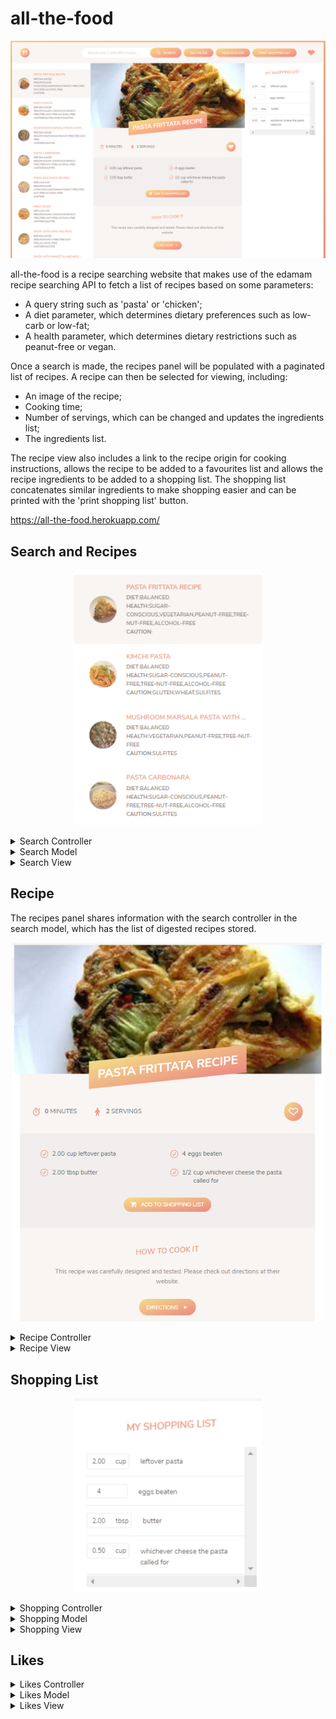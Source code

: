 # all-the-food

<p align="center">
<img src="https://github.com/IanGlass/all-the-food/blob/master/all-the-food.png" width="900">
</p>


all-the-food is a recipe searching website that makes use of the edamam recipe searching API to fetch a list of recipes based on some parameters:
* A query string such as 'pasta' or 'chicken';
* A diet parameter, which determines dietary preferences such as low-carb or low-fat;
* A health parameter, which determines dietary restrictions such as peanut-free or vegan.

Once a search is made, the recipes panel will be populated with a paginated list of recipes. A recipe can then be selected for viewing, including:
* An image of the recipe;
* Cooking time;
* Number of servings, which can be changed and updates the ingredients list;
* The ingredients list.

The recipe view also includes a link to the recipe origin for cooking instructions, allows the recipe to be added to a favourites list and allows the recipe ingredients to be added to a shopping list. The shopping list concatenates similar ingredients to make shopping easier and can be printed with the 'print shopping list' button.

https://all-the-food.herokuapp.com/

## Search and Recipes

<p align="center">
<img src="https://github.com/IanGlass/all-the-food/blob/master/recipes_panel.png" width="300">
</p>

<details>
<summary>Search Controller</summary>
The search controller is essentially the entry point for app functionality. An event listener is attached to the search button and return key, to call the `controlSearch` function. This renders a rotating loader while `controlSearch` fetches the search query, health and diet parameters and makes an AJAX call to fetch the recipes. When this promise returns, the loader is removed and the recipes panel is populated using the `searchView`.

```javascript
/** 
 * Controls the search recipe function and displays the list of recipes found.
 */
const controlSearch = async () => {
    const query = searchView.getInput();

    // If there is a query, then search
    if (query) {
        // Clear the recipe result list and clear the input
        searchView.clearResults();

        // Render loader to show search is happening
        renderLoader(elements.searchResults);

        // Get the diet and health filter
        let labels = searchView.getLabels();
        
        states.search = new Search(query, labels.diet, labels.health);

        await states.search.getResults();

        clearLoader();
        searchView.renderResults(states.search.recipes);
    }
}

/** 
 * Initiates a search when enter is pressed.
 */
elements.searchForum.addEventListener('submit', event => {
    event.preventDefault();
    controlSearch();
});

/**
 * Deals with diet filter dropdown buttons
 */
elements.dietPanel.addEventListener('click', event => {
    // Turn all buttons off first, forEach not working ???
    for (let index = 0; index < event.target.parentElement.children.length; index++) {
        event.target.parentElement.children[index].dataset.active = false;
        event.target.parentElement.children[index].style.backgroundImage = "linear-gradient(to right bottom, white, black)";
    }
    // Activate the selected button
    event.target.dataset.active = true;
    event.target.style.backgroundImage = "linear-gradient(to right bottom, #FBDB89, #F48982)";

    // Change diet-btn text to selected filter
    document.querySelector('.diet-btn').textContent = event.target.textContent === 'None' ? 'Diet Filter' : event.target.textContent;
});

/**
 * Deals with health filter dropdown buttons
 */
elements.healthPanel.addEventListener('click', event => {
    // Turn all buttons off first, forEach not working ???
    for (let index = 0; index < event.target.parentElement.children.length; index++) {
        event.target.parentElement.children[index].dataset.active = false;
        event.target.parentElement.children[index].style.backgroundImage = "linear-gradient(to right bottom, white, black)";
    }
    // Activate the selected button
    event.target.dataset.active = true;
    event.target.style.backgroundImage = "linear-gradient(to right bottom, #FBDB89, #F48982)";

    // Change health-btn text to selected filter
    document.querySelector('.health-btn').textContent = event.target.textContent === 'None' ? 'Health Filter' : event.target.textContent;
});

/**
 * Prompts the print from browser to only print the current shopping list
 */
document.querySelector('.print-btn').addEventListener('click', event => {
    PHE.printElement(document.querySelector('.shopping'));
});
```

</details>

<details>
<summary>Search Model</summary>

The `Search` model begins by fetching a list of recipes based on pre-defined search parameters and storing them in the `Search` object. For each recipe, the ingredients are standardized to ensure they fit in a format that is compatible with the rest of the app. Recipes who's ingredients could not be standardized are initialised with an empty ingredients list, which allows the recipe to be removed from the list in `tidyRecipes`. Recipes are given a unique ID and their number of servings is mapped out into recipe.servings.
```javascript
/**
 * The search object is used to create an initiate an AJAX call to fetch recipes and store the digested recipes in an array.
 */
export default class Search {
    constructor(query, diet, health) {
        this.query = query;
        this.diet = diet;
        this.health = health
    }

    /**
     * Asynchronous call to the edamam API to fetch a list of recipes based on the search query, health label and diet label.
     */
    async getResults() {
        try {
            const res = await axios(`${proxy}https://api.edamam.com/search?q=${this.query}&app_id=${id}&app_key=${key}&from=0&to=50${this.diet === 'none' ? '': '&diet=' + this.diet}${this.health === 'none' ? '': '&health=' + this.health}`);
            this.recipes = res.data.hits.map(hit => hit.recipe);
            this.recipes.forEach((recipe, index) => this.recipes[index].ingredients = this.standardizeIngredients(recipe.ingredientLines));
            this.tidyRecipes();
            this.createIDs();
            this.storeServings();
        } catch (error) {
            alert(error);
        }
    };

    /**
     * Removes any recipes which have an ingredient length of zero, indicating the recipe was not digested properly.
     */
    tidyRecipes() {
        this.recipes = this.recipes.filter(recipe => recipe.ingredients.length > 0);
    }

    /**
     * Stores the yield property into a servings property for tidiness.
     */
    storeServings() {
        this.recipes.forEach((recipe, index) => this.recipes[index].servings = this.recipes[index].yield);
    }

    /**
     * Creates unique IDs from the provided URIs
     */
    createIDs() {
        this.recipes.forEach((recipe, index) => this.recipes[index].id = recipe.uri.substring(recipe.uri.indexOf('_') + 1, recipe.uri.length));
    }

    /**
     * Formats the ingredients list for each recipe into a form compatible with this program. Failed conversions return an empty ingredient list which is later used to completely remove the recipe from the recipes list.
     * @param {Array} ingredients Array containing the ingredients list for a particular recipe.
     */
    standardizeIngredients(ingredients) {
        const unitsLong = ['tablespoons', 'tablespoon', 'ounce', 'ounces', 'ozs', 'teaspoon', 'teaspoons', 'cups', 'pounds', 'pound', 'grams', 'gram', 'tsps'];
        const unitsShort = ['tbsp', 'tbsp', 'oz', 'oz', 'oz', 'tsp', 'tsp', 'cup', 'lbs', 'lbs', 'lbs', 'g', 'g', 'ml', 'tsp'];
        const units = [...unitsShort, 'kg','g'];

        try {
            ingredients = ingredients.map(element => {
                // Normalize units
                let ingredient = element.toLowerCase();
                unitsLong.forEach((unit, index) => {
                    ingredient = ingredient.replace(unit, unitsShort[index]);
                });
                
                // Remove parenthesis and contents
                ingredient = ingredient.replace(/ *\([^)]*\) */g, " ");

                // Deal with bad unicode fractions
                ingredient = ingredient.replace(String.fromCharCode(188), ' 1/4');
                ingredient = ingredient.replace(String.fromCharCode(189), ' 1/2');
                ingredient = ingredient.replace(String.fromCharCode(190), ' 3/4');
                ingredient = ingredient.replace(String.fromCharCode(8532), ' 2/3');

                // First remove any trailing units which are suggestive at the end of recipes which breaks things i.e. 1 chicken, about 2-8 pounds AND separate unit from count if they aren't spaced properly
                unitsShort.forEach((unit) => {
                    const commaIndex = ingredient.indexOf(',');
                    // If there is a comma then there may be more information with extra units
                    if (commaIndex > - 1){
                        const ind = ingredient.substring(commaIndex, ingredient.length).indexOf(unit);
                        // If the extra unit has been found, then remove everything after the comma for cleaness
                        if (ind > - 1) {
                            ingredient = ingredient.replace(ingredient.substring(commaIndex, ingredient.length), '');
                        }
                    }

                    const unitIndex = ingredient.indexOf(unit);
                    // If unit found
                    if (unitIndex > 0) {
                        // If there isn't a space before the unit AND there is a space after (for checking 'g'), add one
                        if (ingredient[unitIndex - 1] !== ' ' && ingredient[unitIndex + 1] === ' ') {
                            ingredient = ingredient.slice(0, unitIndex) + ' ' + ingredient.slice(unitIndex);
                        }
                    }
                });

                // Parse ingredients into count, unit and ingredient
                const arrayIngredients = ingredient.split(' ');

                // Remove any white space from the beginning of the ingredient
                if (arrayIngredients[0] === "") arrayIngredients.shift();

                // Find where in the array the unit is
                const unitIndex = arrayIngredients.findIndex(element2 => units.includes(element2));

                let objectIngredient;
                // This block deals with all the cases of recipe formats
                if (unitIndex > -1) {
                    // Grab all the ingredient counts i.e. 1 or 2 1/2
                    let count = '';
                    const arrayCount = arrayIngredients.slice(0, unitIndex);
                    if (arrayCount.length === 1 ) {
                            count = eval(arrayIngredients[0].replace('-', '+')).toFixed(2);
                    } else {
                        count = eval(arrayIngredients.slice(0, unitIndex).join('+')).toFixed(2);
                    }
                    // Something went wrong in count conversion
                    if (count == 0) {
                        count = arrayIngredients[0];
                    }
                    objectIngredient = {
                        count,
                        unit: arrayIngredients[unitIndex],
                        ingredient: arrayIngredients.slice(unitIndex + 1).join(' ')
                    }

                } else if (parseFloat(arrayIngredients[0], 10)) {
                    // There is no unit but first element is a number
                    objectIngredient = {
                        count: parseFloat(arrayIngredients[0], 10),
                        unit: '',
                        ingredient: arrayIngredients.slice(1).join(' ')
                    }
                } else if (unitIndex === -1) {
                    objectIngredient = {
                        count: 1,
                        unit: '',
                        ingredient: ingredient.replace(',', '')
                    }
                }

                // Some post splitting tidy ups
                objectIngredient.ingredient = objectIngredient.ingredient.replace('-', '').replace('-', '');
                // Remove any starting white space
                if (objectIngredient.ingredient[0] === ' ') objectIngredient.ingredient = objectIngredient.ingredient.substring(1, ingredient.length);

                return objectIngredient;
            });
            return ingredients;
        } catch(error) {
            return []
        }
    };

    /**
     * Updates the number of servings and the count of each ingredient for a recipe.
     * @param {String} id ID of the recipe to update
     * @param {String} type One of 'dec' or 'inc' indicating if the number of servings should increment or decrement by one.
     */
    updateServings (id, type) {
        const index = this.recipes.findIndex(recipe => recipe.id === id);

        const newServings = type === 'dec' ? this.recipes[index].servings - 1: this.recipes[index].servings + 1;

        this.recipes[index].ingredients.forEach(ingredient => {
            ingredient.count = ingredient.count * (newServings / this.recipes[index].servings);
        })

        this.recipes[index].servings = newServings;
    };
}
```

</details>

<details>
<summary>Search View</summary>
The `searchView` containes all the methods for reading an manipulating the search and recipes panel. `getInput` and `getLabels` are called from `controlRecipe` to get the search query and search parameters. Once the `Search` model has digested the recipe list, `renderResults` gets called by `controlRecipe` which renders each recipe individually, limits their display title length, and renders the recipe navigation buttons. 

```javascript
/**
 * Returns the user input of the search panel.
 */
export const getInput = () => elements.searchInput.value;

/**
 * Reduces the size of a recipe title so it fits in the 
 * @param {String} title Title of the current recipe.
 * @param {Number} limit Maximum title length to show.
 */
export const limitRecipeTitle = (title, limit = 25) => {
    const newTitle = [];
    if (title.length > limit) {
        title.split(' ').reduce((acc, curr) => {
            if (acc + curr.length <= limit) {
                newTitle.push(curr);
            }
            return acc + curr.length;
        }, 0)
        return `${newTitle.join(' ')} ...`;
    }
    return title;
}

/**
 * Returns the diet and health label 
 */
export const getLabels = () => {

    let diet;
    for (let index = 0; index < elements.dietPanel.children.length; index++) {
        if (JSON.parse(elements.dietPanel.children[index].dataset.active)) {
            diet = elements.dietPanel.children[index].id;
        }
    }

    let health;
    for (let index = 0; index < elements.healthPanel.children.length; index++) {
        if (JSON.parse(elements.healthPanel.children[index].dataset.active)) {
            health = elements.healthPanel.children[index].id;
        }
    }

    return {
        diet,
        health
    }
}

/**
 * Render a single recipe, which will be called in a loop to render all recipes
 * @param {Object} recipe Single recipe object to add to the recipes panel
 */
const renderRecipe = recipe => {
    const markup = `
    <li>
        <a class="results__link results__link" href="#${recipe.id}">
            <figure class="results__fig">
                <img src=${recipe.image} alt="${recipe.label}">
            </figure>
            <div class="results__data">
                <h4 class="results__name">${limitRecipeTitle(recipe.label)}</h4>
                <p class="results__labels"><b>diet</b>:${recipe.dietLabels.toString()}</p>
                <p class="results__labels"><b>health</b>:${recipe.healthLabels.toString()}</p>
                <p class="results__labels"><b>caution</b>:${recipe.cautions.toString()}</p>
            </div>
        </a>
    </li>`;
    elements.searchResultList.insertAdjacentHTML('beforeend', markup);
}

/** Creates a prev or next button to navigate the recipes list. Uses HTML data attributes to store the current page number.
 * @param {string} page The current page number being displayed.
 * @param {string} type The type of button either prev or next.
 */
const createButton = (page, type) => `
                <button class="btn-inline results__btn--${type}" data-goto=${type === 'prev' ? page - 1 : page + 1}>
                    <span>Page ${type === 'prev' ? page - 1 : page + 1}</span>
                    <svg class="search__icon">
                        <use href="img/icons.svg#icon-triangle-${type === 'prev' ? 'left' : 'right'}"></use>
                    </svg>
                </button>
`;

/**
 * Renders the buttons to change pages on the recipes list
 * @param {Number} page The current page number being viewed.
 * @param {Number} numberOfResults The total number of recipes.
 * @param {Number} resultsPerPage The pagination number.
 */
const renderButtons = (page, numberOfResults, resultsPerPage) => {
    // Round the total number of pages up to ensure there are enough to show all results
    const numberOfPages = Math.ceil(numberOfResults/resultsPerPage);
    
    let button;
    // Determine if we should render the next and/or back a page buttons
    if (page === 1 && numberOfPages > 1) {
        button = createButton(page, 'next');
    } else if (page < numberOfPages) {
        button = `
            ${createButton(page, 'prev')}
            ${createButton(page, 'next')}
        `
    } else if (page === numberOfPages && numberOfPages > 1) {
        button = createButton(page, 'prev')
    }

    elements.searchResultsPages.insertAdjacentHTML('afterbegin', button);
}

/**
 * Renders the entire recipes panel.
 * @param {Array} recipes Array containing the entire list of recipes fetched from Edamam.
 * @param {Number} page The current page number being viewed.
 * @param {Number} resultsPerPage Pagination number.
 */
export const renderResults = (recipes, page = 1, resultsPerPage = 10) => {
    // Make sure recipes list is cleared before populating
    clearResults();

    // Used to determine where in the recipes matrix to begin and end displaying i.e. pagination
    const start = (page - 1) * resultsPerPage;
    const end = page * resultsPerPage;

    // Increment through recipe list and render each one within pagination constraints
    recipes.slice(start, end).forEach(element => renderRecipe(element));

    renderButtons(page, recipes.length, resultsPerPage);
}

/**
 * Clears the search field, recipes panel and recipes navigation buttons
 */
export const clearResults = () => {
    // Clear the input field
    elements.searchInput.value = '';

    // Clear all results in recipe list
    elements.searchResultList.innerHTML = '';

    // Clear the buttons
    elements.searchResultsPages.innerHTML = '';
};

/**
 * Highlights the currently selected recipe in the recipes panel.
 * @param {String} id The id of the recipe to highlight. 
 */
export const highlightSelected = id => {
    // Remove any highlighted items first
    const resultsArray = Array.from(document.querySelectorAll('.results__link'));
    resultsArray.forEach(element => {
        element.classList.remove('results__link--active');
    })

    // Select the element with the id href attribute
    document.querySelector(`.results__link[href="#${id}"]`).classList.add('results__link--active');
};
```
</details>

## Recipe
The recipes panel shares information with the search controller in the search model, which has the list of digested recipes stored.

<p align="center">
<img src="https://github.com/IanGlass/all-the-food/blob/master/recipe.png" width="500">
</p>

<details>
<summary>Recipe Controller</summary>
`controlRecipe` gets called on a URL hash change, which contains the id of the recipe to view when a recipe from the recipes panel is clicked. At this point the recipe view gets cleared and the recipe gets rendered.

```javascript
/**
 * Loads the recipe selected from the recipes panel into the main recipe view
 */
const controlRecipe = () => {
    // Grab the recipe id from the URL
    const id = window.location.hash.replace('#', '');

    if (id) {
        // Clear the recipe panel
        recipeView.clearRecipes();

        // Highlight the selected search item if there is one
        if (states.search) searchView.highlightSelected(id);

        // Render the recipe
        recipeView.renderRecipe(states.search.recipes[states.search.recipes.findIndex(recipe => recipe.id === id)], states.likes.isLiked(id));
    }
};

// Load a recipe when a recipe is chosen
['hashchange'].forEach(event => window.addEventListener(event, controlRecipe));

/** 
 * Adds an on-click event listener to switch pages when a button is pressed to paginate up to 10 recipes at a time.
 */
elements.searchResults.addEventListener('click', event => {
    // Get the button class
    const button = event.target.closest('.btn-inline');
    if (button) {
        searchView.renderResults(states.search.recipes, parseInt(button.dataset.goto, 10));
    }
});
```

</details>

<details>
<summary>Recipe View</summary>
`renderRecipe` gets called by `controlRecipe`, displaying the recipe title, image, cooking time, servings, its like status, URL to the original recipe and then loops through the ingredients array, calling `createIngredient` for every ingredient. For each call of `createIngredient`, `formatCount` is called to turn the ingredient count into a human readable fraction. `updateServings` is attached to the buttons next to the number of servings, in increments/decrements the number of servings respectively.

```javascript
/**
 * Removes all the recipes from the recipe search panel.
 */
export const clearRecipes = () => {
    elements.recipe.innerHTML = '';
};

/** Formats the count of an ingredient into a human readable fraction. Gets called for every recipe in createIngredient().
 * @param {Integer} count The value to be formated into a human readable fraction.
 * @return {String} The human readable fraction.
 */
const formatCount = count => {
    if (count) {
        // Disseminate count into an integer and decimal number for fractional formatting 
        const [int, dec] = count.toString().split('.').map(element => parseInt(element, 10));

        if (!dec) {
            return count;
        } else if (int === 0) {
            const fraction = new Fraction(count);
            return `${fraction.numerator}/${fraction.denominator}`;
        } else {
            const fraction = new Fraction(count - int);
            return `${int} ${fraction.numerator}/${fraction.denominator}`;
        }
    }
    return '?';
};

 /**
  * Returns the markUp for a single ingredient for a recipe. Called from renderRecipe().
  * @param {Object} ingredient The ingredient object to be rendered.
  */
const createIngredient = ingredient => `
    <li class="recipe__item">
        <svg class="recipe__icon">
            <use href="img/icons.svg#icon-check"></use>
        </svg>
        <div class="recipe__count">${formatCount(ingredient.count)}</div>
        <div class="recipe__ingredient">
            <span class="recipe__unit">${ingredient.unit}</span>
            ${ingredient.ingredient}
        </div>
    </li>
`;

/**
 * Renders a single recipe into the recipe view.
 * @param {Object} recipe The recipe object to render.
 * @param {Boolean} isLiked Determines if the like button should be active or not. If the like already exists in the likes array.
 */
export const renderRecipe = (recipe, isLiked) => {
    const markUp = `
    <figure class="recipe__fig">
        <img src="${recipe.image}" alt="${recipe.label}" class="recipe__img">
        <h1 class="recipe__title">
            <span>${recipe.label}</span>
        </h1>
    </figure>

    <div class="recipe__details">
        <div class="recipe__info">
            <svg class="recipe__info-icon">
                <use href="img/icons.svg#icon-stopwatch"></use>
            </svg>
            <span class="recipe__info-data recipe__info-data--minutes">${recipe.totalTime}</span>
            <span class="recipe__info-text"> minutes</span>
        </div>
        <div class="recipe__info">
            <svg class="recipe__info-icon">
                <use href="img/icons.svg#icon-man"></use>
            </svg>
            <span class="recipe__info-data recipe__info-data--people">${recipe.servings}</span>
            <span class="recipe__info-text"> servings</span>

            <div class="recipe__info-buttons">
                <button class="btn-tiny btn-decrease">
                    <svg>
                        <use href="img/icons.svg#icon-circle-with-minus"></use>
                    </svg>
                </button>
                <button class="btn-tiny btn-increase">
                    <svg>
                        <use href="img/icons.svg#icon-circle-with-plus"></use>
                    </svg>
                </button>
            </div>

        </div>
        <button class="recipe__love">
            <svg class="header__likes">
                <use href="img/icons.svg#icon-heart${isLiked ? '' : '-outlined'}"></use>
            </svg>
        </button>
    </div>



    <div class="recipe__ingredients">
        <ul class="recipe__ingredient-list">
            ${recipe.ingredients.map(element => createIngredient(element)).join('')}
        </ul>

        <button class="btn-small recipe__btn--add">
            <svg class="search__icon">
                <use href="img/icons.svg#icon-shopping-cart"></use>
            </svg>
            <span>Add to shopping list</span>
        </button>
    </div>

    <div class="recipe__directions">
        <h2 class="heading-2">How to cook it</h2>
        <p class="recipe__directions-text">
            This recipe was carefully designed and tested. Please check out directions at their website.
        </p>
        <a class="btn-small recipe__btn" href="${recipe.url}" target="_blank">
            <span>Directions</span>
            <svg class="search__icon">
                <use href="img/icons.svg#icon-triangle-right"></use>
            </svg>

        </a>
    </div>
    `;
    elements.recipe.insertAdjacentHTML('afterbegin', markUp);
}

/**
 * Updates the number of servings in the currently displayed recipe.
 * @param {Object} recipe Recipe object containing the number of servings and ingredients array.
 */
export const updateServings = recipe => {
    // Update servings
    document.querySelector('.recipe__info-data--people').textContent = recipe.servings;

    const countElements = Array.from(document.querySelectorAll('.recipe__count'));
    countElements.forEach((element, index) => {
        element.textContent = formatCount(recipe.ingredients[index].count);
    })
}
```
</details>

## Shopping List

<p align="center">
<img src="https://github.com/IanGlass/all-the-food/blob/master/shopping.png" width="300">
</p>

<details>
<summary>Shopping Controller</summary>

The `controlShoppingList` controller only gets invoked when one of the 'Add to shopping list' button on one of the recipes gets clicked. The same event listener also controls increase and decrease of the number of servings using the `search` model and updates the `recipeView` by first reading the current recipe id from the URL. `controlShoppingList` calls the `list` model for each ingredient in the current recipe and then re-renders the entire shopping list. An event listener is also attached to the shopping list to remove a particular shopping list item through `list.deleteItem` or update the count of an item using `list.updateCount`.

```javascript
/**
 * Add event listener to increase/decrease # of servings buttons on recipe page OR handle favourite recipe button OR handle add to shopping list button
 */
elements.recipe.addEventListener('click', event => {
    // Grab the recipe id from the URL
    const id = window.location.hash.replace('#', '');
    const currentRecipe = states.search.recipes[states.search.recipes.findIndex(recipe => recipe.id === id)];
    
    if (event.target.matches('.btn-decrease, .btn-decrease *') && currentRecipe.servings > 1) {
        states.search.updateServings(id, 'dec');
        recipeView.updateServings(currentRecipe);
    } else if (event.target.matches('.btn-increase, .btn-increase *')) {
        states.search.updateServings(id, 'inc');
        recipeView.updateServings(currentRecipe);
    } else if (event.target.matches('.recipe__btn--add, .recipe__btn--add *')) {
        controlShoppingList(id);
    } else if (event.target.matches('.recipe__love, .recipe__love *')) {
        controlLike(id);
    }
});

/**
 * Adds the currently selected recipe igredient list to the global states.list object and displays it in the shopping list
 */
const controlShoppingList = function(id) {
    // Only create a new list if it doesn't exist or lose all previous information
    if (!states.list) {
        states.list = new List();
    }

    // Add all the items from the current recipe to the shopping list
    states.search.recipes[states.search.recipes.findIndex(recipe => recipe.id === id)].ingredients.forEach(ingredient => {
        states.list.addItem(ingredient);
    });
    listView.refreshList(states.list.items);
}

/**
 * Handle delete and update shopping list item events
 */
elements.shopping.addEventListener('click', event => {
    const id = event.target.closest('.shopping__item').dataset.itemid;

    // Only delete if delete button was pressed
    if (event.target.matches('.shopping__delete, .shopping__delete *')) {
        states.list.deleteItem(id);

        listView.deleteItem(id);
    } else if (event.target.matches('.shopping__count-value')) {
        // Handle the count update in the shopping list
        const value = parseFloat(event.target.value, 10);
        states.list.updateCount(id, value);
    }
});
```

</details>

<details>
<summary>Shopping Model</summary>

The `shoppingList` model contains an array of objects containing all the current shopping list items. It also contains methods to add, delete and update a specific ingredient item.

```javascript
/**
 * Stores all the ingredients for all recipes which have been added and collates them
 */
export default class shoppingList {
    constructor() {
        this.items = [];
    }

    /**
     * Adds a single ingredient to the this.items array representing the entire shopping list. This may be called multiple times for a single recipe added to the shopping list. A unique id is generated for each shopping list item
     * @param {Object} ingredient The ingredient object to be added to the shopping list, consisting at minimum of count, unit and ingredient elements
     */
    addItem(ingredient) {
        // First check if we have a similar item already in the list and collate if units are also the same. Only want to find first match
        const index = this.items.findIndex(element => stringSimilarity.compareTwoStrings(element.ingredient, ingredient.ingredient) > 0.9);
        if (index > - 1 && (ingredient.unit === this.items[index].unit)) {
            this.items[index].count = (parseFloat(this.items[index].count) + parseFloat(ingredient.count));
        } else {
            const item = {
                id: uniqid(),
                count: ingredient.count,
                unit: ingredient.unit,
                ingredient: ingredient.ingredient
            };
            this.items.push(item);
        }
    }

    /**
     * Removes an item from the shopping list model
     * @param {String} id Id of the item to be removed
     */
    deleteItem(id) {
        this.items.splice(this.items.findIndex(element => element.id === id), 1);
    }

    /**
     * Updates the count of an ingredient
     * @param {String} id The id of the shopping list item to be updated
     * @param {String} newCount The new count of the shopping list item
     */
    updateCount(id, newCount) {
        this.items.find(element => element.id === id).count = newCount;
    }
}
```

</details>

<details>
<summary>Shopping View</summary>

The `listView` contains two methods: 
* One for refreshing the entire shopping list by first removing all items and then iterating through the `list.items` array and rendering each item, and;
* One for removing an specific shopping list item from the view. 

```javascript
/**
 * Refreshes the entire shopping list whenever an update is made to the list model.
 * @param {Array} items Array of all the shopping list items.
 */
export const refreshList = items => {
    // First clear the current items in the view.
    elements.shopping.innerHTML = '';
    // Add all the items in the shopping list.
    items.forEach(item => {
        const markUp = `
        <li class="shopping__item" data-itemid=${item.id}>
            <div class="shopping__count">
                <input type="number" value="${item.count}" step="${item.count}" class="shopping__count-value">
                <p>${item.unit}</p>
            </div>
            <p class="shopping__description">${item.ingredient}</p>
            <button class="shopping__delete btn-tiny">
                <svg>
                    <use href="img/icons.svg#icon-circle-with-cross"></use>
                </svg>
            </button>
        </li>
    `;
    elements.shopping.insertAdjacentHTML('beforeend', markUp);
    });   
}

/**
 * Removes a single shopping list item from the shopping list.
 * @param {String} id  ID of the shopping list ingredient to remove from the view.
 */
export const deleteItem = id => {
    const item = document.querySelector(`[data-itemid="${id}"]`);
    if (item) {
        item.parentElement.removeChild(item);
    }
}
```
</details>

## Likes

<details>
<summary>Likes Controller</summary>

Like the shopping list controller (`controlShoppingList`), `controlLike` is attached to an on click event listener on the recipe display. When the like button is pressed on a particular recipe, the current recipe is fetched from the `search.recipes` array and a new like object is added to the `likes.likes` array IF the current recipe is not already liked. This is tested using the `isLiked` method in the `likes` model. If the recipe is already liked, then it is removed from the `likes.likes` array and the likes panel is updated accordingly.

```javascript
/**
 * Adds the currently selected recipe to the global states.likes object and renders the like panel if there is atleast one like
 */
const controlLike = function(id) {
    if (!states.likes) {
        states.likes = new Likes();
    }

    const currentRecipe = states.search.recipes[states.search.recipes.findIndex(recipe => recipe.id === id)];

    // Handle if recipe has been liked yet or not
    if (!states.likes.isLiked(id)) {
        const newLike = states.likes.addLike(
            id,
            currentRecipe.label, 
            currentRecipe.image,
            currentRecipe.dietLabels,
            currentRecipe.healthLabels,
            currentRecipe.cautions
        );
        likesView.toggleLikeButton(true);

        likesView.renderLike(newLike);
    } else {
        states.likes.deleteLike(id);
        likesView.toggleLikeButton(false);
        likesView.deleteLike(id);
    }

    // Toggle if the likes menu should be shown yet
    likesView.toggleLikeMenu(states.likes.getNumberLikes());

}

/**
 * Restore status of likes on page load
 */
window.addEventListener('load', () => {
    states.likes = new Likes();

    // Toggle the likes menu if any likes are present
    likesView.toggleLikeMenu(states.likes.getNumberLikes());

    // Render the current likes status
    states.likes.likes.forEach(like => likesView.renderLike(like));
});
```

</details>

<details>
<summary>Likes Model</summary>
The `likes` model has four methods:
* `addLike` - Adds a new like to the `likes` array;
* `deleteLike` - Removes the selected like from the `likes` array;
* `isLiked` - Returns a boolean if the current recipe is already liked, to decide if the current recipe should be added or removed from the `likes` array;
* `getNumberOfLikes` - Returns the length of the `likes` array, to determine if the likes panel should be displayed.

```javascript
/**
 * Stores the global liked recipes list which are displayed in the likes panel
 */
export default class Likes {
    constructor() {
        this.likes = [];
    }

    /**
     * Adds a new like object to the this.likes array when the like button is pressed on a particular recipe
     * @param {String} id The id of the particular like to add
     * @param {String} title The recipe title
     * @param {String} image URL to the recipe image
     * @param {Array} dietLabels Array of labels to describe dietary information of the recipe
     * @param {Array} healthLabels Array of labels to describe health information of the recipe
     * @param {Array} cautions Array of labels to describe cation information of the recipe
     */
    addLike(id, title, image, dietLabels, healthLabels, cautions) {
        const like = {
            id,
            title,
            image,
            dietLabels,
            healthLabels,
            cautions
        };
        this.likes.push(like);

        return like;
    }

    /**
     * Removes a like from the this.likes array if the like already exists
     * @param {String} id The id of the particular like to remove
     */
    deleteLike(id) {
        this.likes.splice(this.likes.findIndex(element => element.id === id), 1);
    }

    /**
     * Tests if the like exists in the this.likes array to update the like button when a recipe is rendered
     * @param {*} id The id of the particular like
     */
    isLiked(id) {
        return this.likes.findIndex(element => element.id === id) !== -1;
    }

    /**
     * Returns the current number of likes in the this.likes array
     */
    getNumberLikes() {
        return this.likes.length;
    }
}
```

</details>

<details>
<summary>Likes View</summary>

`toggleLikeButton` and `toggleLikeMenu` toggles whether the like button for the current recipe or the likes panel should be displayed respectively. Likewise, `renderLike` adds a single like to the likes panel and will be invoked once for every like in the `likes` array.

```javascript
/**
 * Toggles the like button of the currently displayed recipe if the recipe has been liked.
 * @param {Boolean} isLiked True/False if recipe has been liked.
 */
export const toggleLikeButton = isLiked => {
    const iconString = isLiked ? 'icon-heart' : 'icon-heart-outlined';
    document.querySelector('.recipe__love use').setAttribute('href', `img/icons.svg#${iconString}`);
};

/**
 * Displays/hides the menu if there are any likes or not.
 * @param {number} numberLikes Number of likes in the likes model.
 */
export const toggleLikeMenu = numberLikes => {
    elements.likesMenu.style.visibility = numberLikes > 0 ? 'visible' : 'hidden';
};

/**
 * Render a like in the likes panel. May be called multiple times depending on the number of likes in the likes model.
 * @param {Object} like Like object containing the id, title, image url, and any recipe labels.
 */
export const renderLike = like => {
    const markUp = `
    <li>
        <a class="likes__link" href="#${like.id}">
            <figure class="likes__fig">
                <img src="${like.image}" alt="${like.title}">
            </figure>
            <div class="likes__data">
                <h4 class="likes__name">${limitRecipeTitle(like.title)}</h4>
                <p class="results__labels"><b>diet</b>:${like.dietLabels.toString()}</p>
                <p class="results__labels"><b>health</b>:${like.healthLabels.toString()}</p>
                <p class="results__labels"><b>caution</b>:${like.cautions.toString()}</p>
            </div>
        </a>
    </li>
    `;
    elements.likesList.insertAdjacentHTML('beforeend', markUp);
};

/**
 * Removes a like from the likes panel if the recipe is unliked.
 * @param {String} id ID of the like to remove from the likes panel.
 */
export const deleteLike = id => {
    const element = document.querySelector(`.likes__link[href="#${id}"]`).parentElement;
    if (element) element.parentElement.removeChild(element);
}
```

</details>
